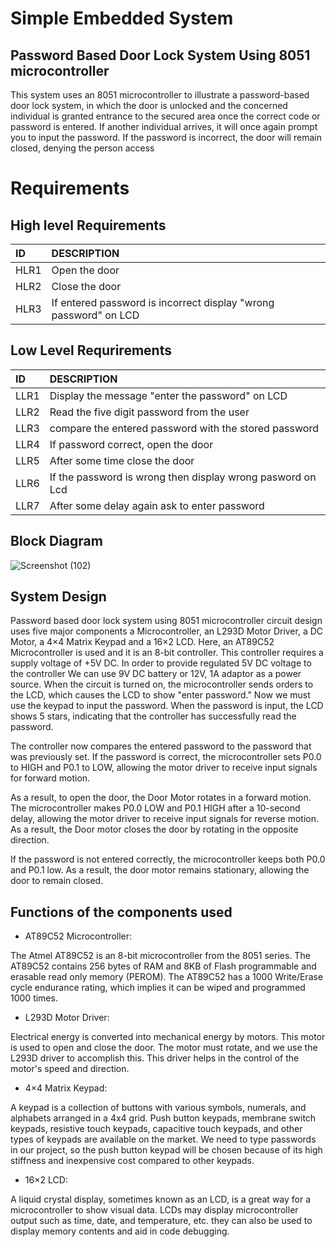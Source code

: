 # Simple Embedded System 
## Password Based Door Lock System Using 8051 microcontroller 

This system uses an 8051 microcontroller to illustrate a password-based door lock system, in which the door is unlocked and the concerned individual is granted entrance to the secured area once the correct code or password is entered. If another individual arrives, it will once again prompt you to input the password. If the password is incorrect, the door will remain closed, denying the person access


# Requirements 

## High level Requirements 
|ID  |DESCRIPTION                                                     |
|:---|:---------------------------------------------------------------|
|HLR1|Open the door                                                   |
|HLR2|Close the door                                                  |
|HLR3|If entered password is incorrect display "wrong password" on LCD|


## Low Level Requrirements
|ID  |DESCRIPTION                                               |
|:---|:---------------------------------------------------------|
|LLR1|Display the message "enter the password" on LCD           |
|LLR2|Read the five digit password from the user                |
|LLR3|compare the entered password with the stored password     |
|LLR4|If password correct, open the door                        |
|LLR5|After some time close the door                            |
|LLR6|If the password is wrong then display wrong pasword on Lcd|
|LLR7|After some delay again ask to enter password              |

## Block Diagram
![Screenshot (102)](https://user-images.githubusercontent.com/98865009/154790162-4de45898-44e7-429e-802d-e36ba8880e31.png)

## System Design
Password based door lock system using 8051 microcontroller circuit design uses five major components  a Microcontroller, an L293D Motor Driver, a DC Motor, a 4×4 Matrix Keypad and a 16×2 LCD. Here, an AT89C52 Microcontroller is used and it is an 8-bit controller. This controller requires a supply voltage of +5V DC. In order to provide regulated 5V DC voltage to the controller We can use 9V DC battery or 12V, 1A adaptor as a power source.
When the circuit is turned on, the microcontroller sends orders to the LCD, which causes the LCD to show "enter password." Now we must use the keypad to input the password. When the password is input, the LCD shows 5 stars, indicating that the controller has successfully read the password.

The controller now compares the entered password to the password that was previously set. If the password is correct, the microcontroller sets P0.0 to HIGH and P0.1 to LOW, allowing the motor driver to receive input signals for forward motion.

As a result, to open the door, the Door Motor rotates in a forward motion. The microcontroller makes P0.0 LOW and P0.1 HIGH after a 10-second delay, allowing the motor driver to receive input signals for reverse motion. As a result, the Door motor closes the door by rotating in the opposite direction.

If the password is not entered correctly, the microcontroller keeps both P0.0 and P0.1 low. As a result, the door motor remains stationary, allowing the door to remain closed.

## Functions of the components used
* AT89C52 Microcontroller: 

The Atmel AT89C52 is an 8-bit microcontroller from the 8051 series. The AT89C52 contains 256 bytes of RAM and 8KB of Flash programmable and erasable read only memory (PEROM). The AT89C52 has a 1000 Write/Erase cycle endurance rating, which implies it can be wiped and programmed 1000 times.

* L293D Motor Driver:

Electrical energy is converted into mechanical energy by motors. This motor is used to open and close the door. The motor must rotate, and we use the L293D driver to accomplish this. This driver helps in the control of the motor's speed and direction.

* 4×4 Matrix Keypad:

A keypad is a collection of buttons with various symbols, numerals, and alphabets arranged in a 4x4 grid. Push button keypads, membrane switch keypads, resistive touch keypads, capacitive touch keypads, and other types of keypads are available on the market. We need to type passwords in our project, so the push button keypad will be chosen because of its high stiffness and inexpensive cost compared to other keypads.

* 16×2 LCD:

A liquid crystal display, sometimes known as an LCD, is a great way for a microcontroller to show visual data. LCDs may display microcontroller output such as time, date, and temperature, etc. they can also be used to display memory contents and aid in code debugging.
